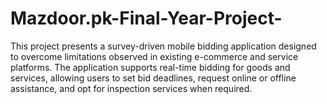 # Mazdoor.pk-Final-Year-Project-
This project presents a survey-driven mobile bidding application designed to overcome limitations observed in existing e-commerce and service platforms. The application supports real-time bidding for goods and services, allowing users to set bid deadlines, request online or offline assistance, and opt for inspection services when required. 
